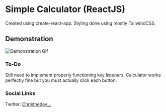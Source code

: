 # Simple Calculator (ReactJS)
Created using create-react-app. Styling done using mostly TailwindCSS. 
## Demonstration
![Demonstration Gif](https://giphy.com/gifs/xa40y9GOulnm1bDT4Q)
### To-Do
Still need to implement properly functioning key listeners. Calculator works perfectly fine but you must actually click each button.
### Social Links
Twitter: [Christhedev__](https://www.twitter.com/Christhedev__)
